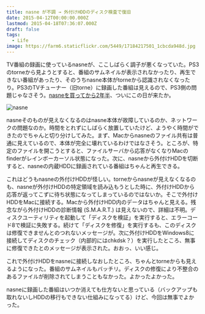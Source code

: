 ```yaml
---
title: nasne が不調 → 外付けHDDのディスク検査で復旧
date: 2015-04-12T00:00:00.000Z
lastmod: 2015-04-18T07:36:07.000Z
draft: false
tags:
  - Life
image: https://farm6.staticflickr.com/5449/17184217501_1cbcda948d.jpg
---
```


TV番組の録画に使っているnasneが、ここしばらく調子が悪くなっていた。PS3のtorneから見ようとすると、番組のサムネイルが表示されなかったり、再生できない番組があったり、そのうちnasne本体がtorneから認識されなくなったり。PS3のTVチューナー（旧torne）に録画した番組は見えるので、PS3側の問題じゃなさそう。[nasneを買ってから2年半](/posts/20120902/p01)、ついにこの日が来たか。

![nasne](@/assets/flickr/17184217501.jpg "nasne")

nasneそのものが見えなくなるのはnasne本体が故障しているのか、ネットワークの問題なのか。時間をとれずにしばらく放置していたけど、ようやく時間ができたのでちゃんと切り分けしてみた。まず、Macからnasneのファイル共有は普通に見えているので、本体が完全に壊れているわけではなさそう。ところが、特定のファイルを開こうとすると、ファイルサーバから応答がなくなりMacのfinderがレインボーカーソル状態になった。次に、nasneから外付けHDDを切断すると、nasneの内蔵HDDに録画されている番組はちゃんと再生できる。

これはどうもnasneの外付けHDDが怪しい。torneからnasneが見えなくなるのも、nasneが外付けHDDの特定領域を読み込もうとした時に、外付けHDDから応答が返ってこずに待ち状態になってしまっているのではないか。そこで外付けHDDをMacに接続する。Macから外付けHDD内のデータはちゃんと見える。残念ながら外付けHDDの診断情報 (S.M.A.R.T.) は見えないので、詳細は不明。ディスクユーティリティを起動して「ディスクを検証」を実行すると、エラーコード8で検証に失敗する。続けて「ディスクを修復」を実行するも、このディスクは修復できませんとのつれないメッセージが。次に外付けHDDをWindows8に接続してディスクのチェック（内部的にはchkdsk？）を実行したところ、無事に修復できたとのメッセージが表示された。おおっ、いい感じ。

これで外付けHDDをnasneに接続しなおしたところ、ちゃんとtorneからも見えるようになった。番組のサムネイルもバッチリ。ディスクの修復により不整合のあるファイルが削除されてしまうこともなかった。よかったよかった。

nasneに録画した番組はいつか消えても仕方ないと思っている（バックアップも取れないしHDDの移行もできない仕組みになってる）けど、今回は無事でよかった。
